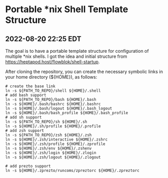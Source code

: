 # Portable *nix Shell Template Structure

## 2022-08-20 22:25 EDT

The goal is to have a portable template structure for configuration of multiple *nix shells.  I got the idea and initial structure from https://heptapod.host/flowblok/shell-startup.

After cloning the repository, you can create the necessary symbolic links in your home directory (${HOME}), as follows:

```shell
# create the base link
ln -s ${PATH_TO_REPO}/shell ${HOME}/.shell
# add bash support
ln -s ${PATH_TO_REPO}/bash ${HOME}/.bash
ln -s ${HOME}/.bash/bashrc ${HOME}/.bashrc
ln -s ${HOME}/.bash/logout ${HOME}/.bash_logout
ln -s ${HOME}/.bash/bash_profile ${HOME}/.bash_profile
# add sh support
ln -s ${PATH_TO_REPO}/sh ${HOME}/.sh
ln -s ${HOME}/.sh/profile ${HOME}/.profile
# add zsh support
ln -s ${PATH_TO_REPO}/zsh ${HOME}/.zsh
ln -s ${HOME}/.zsh/interactive ${HOME}/.zshrc
ln -s ${HOME}/.zsh/profile ${HOME}/.zprofile
ln -s ${HOME}/.zsh/env ${HOME}/.zshenv
ln -s ${HOME}/.zsh/login ${HOME}/.zlogin
ln -s ${HOME}/.zsh/logout ${HOME}/.zlogout

# add prezto support
ln -s ${HOME}/.zprezto/runcoms/zpreztorc ${HOME}/.zpreztorc
```
